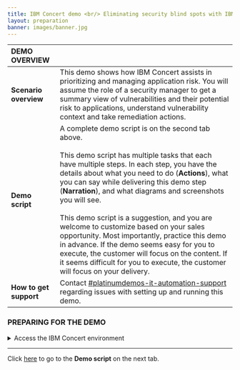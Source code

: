 ```yaml
---
title: IBM Concert demo <br/> Eliminating security blind spots with IBM Concert <br/> <small> <i> Live demo for Sales and Tech Sales </i> </small>
layout: preparation
banner: images/banner.jpg
---
```


<span id="top"></span>

| **DEMO OVERVIEW** | | 
| :---         | :--- |
| **Scenario overview** | This demo shows how IBM Concert assists in prioritizing and managing application risk. You will assume the role of a security manager to get a summary view of vulnerabilities and their potential risk to applications, understand vulnerability context and take remediation actions. |
| **Demo script** | A complete demo script is on the second tab above. <br/><br/> This demo script has multiple tasks that each have multiple steps. In each step, you have the details about what you need to do (**Actions**), what you can say while delivering this demo step (**Narration**), and what diagrams and screenshots you will see.<br/><br/>This demo script is a suggestion, and you are welcome to customize based on your sales opportunity. Most importantly, practice this demo in advance. If the demo seems easy for you to execute, the customer will focus on the content. If it seems difficult for you to execute, the customer will focus on your delivery. |
| **How to get support** | Contact <a href="https://ibm.enterprise.slack.com/archives/C077MRC8A06" target="_blank" rel="noreferrer">#platinumdemos-it-automation-support</a> regarding issues with setting up and running this demo. |

### **PREPARING FOR THE DEMO**

<details markdown="1">

<summary>Access the IBM Concert environment</summary>

<inline-notification text="Please use this demo environment as <strong>read-only</strong>. Do not make any changes to the demo data."></inline-notification>

Log in to Concert using the following URL and credentials (You must be on the IBM VPN): <br/><br/>
•	**URL**: <a href="https://concert-ga-demo1.fyre.ibm.com:12443" target="_blank" rel="noreferrer">https://concert-ga-demo1.fyre.ibm.com:12443</a> <br/>
•	**Username**: ibm_roja_adm <br/>
•	**Password**: password <br/>

Remain on the home screen and you are ready to give the demo.

</details>

***

Click [here](demo-script) to go to the **Demo script** on the next tab.